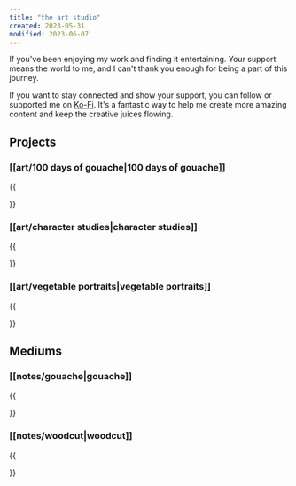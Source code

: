```yaml
---
title: "the art studio"
created: 2023-05-31
modified: 2023-06-07
---
```

If you've been enjoying my work and finding it entertaining. Your support means the world to me, and I can't thank you enough for being a part of this journey.

If you want to stay connected and show your support, you can follow or supported me on [Ko-Fi](https://ko-fi.com/errbufferoverfl). It's a fantastic way to help me create more amazing content and keep the creative juices flowing.

## Projects

### [[art/100 days of gouache|100 days of gouache]]

{{<summary link="100 days of gouache">}}

### [[art/character studies|character studies]]

{{<summary link="character studies">}}

### [[art/vegetable portraits|vegetable portraits]]

{{<summary link="vegetable portraits">}}

## Mediums

### [[notes/gouache|gouache]]

{{<summary link="notes/gouache">}}

### [[notes/woodcut|woodcut]]

{{<summary link="notes/woodcut">}}